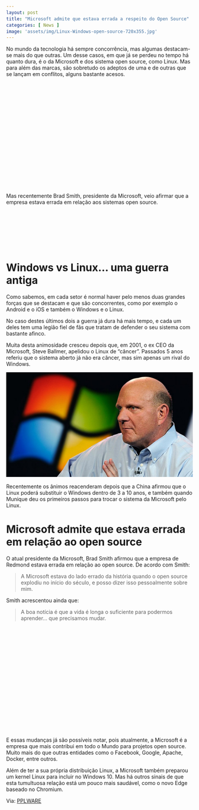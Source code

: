 ```yaml
---
layout: post
title: "Microsoft admite que estava errada a respeito do Open Source"
categories: [ News ]
image: 'assets/img/Linux-Windows-open-source-720x355.jpg'
---
```


No mundo da tecnologia há sempre concorrência, mas algumas destacam-se mais do que outras. Um desse casos, em que já se perdeu no tempo há quanto dura, é o da Microsoft e dos sistema open source, como Linux. Mas para além das marcas, são sobretudo os adeptos de uma e de outras que se lançam em conflitos, alguns bastante acesos.

<!-- QUADRADO -->
<script async src="//pagead2.googlesyndication.com/pagead/js/adsbygoogle.js"></script>
<ins class="adsbygoogle"
style="display:inline-block;width:336px;height:280px"
data-ad-client="ca-pub-2838251107855362"
data-ad-slot="5351066970"></ins>
<script>
(adsbygoogle = window.adsbygoogle || []).push({});
</script>

Mas recentemente Brad Smith, presidente da Microsoft, veio afirmar que a empresa estava errada em relação aos sistemas open source.

<!-- MINI ANÚNCIO -->
<script async src="//pagead2.googlesyndication.com/pagead/js/adsbygoogle.js"></script>
<!-- Games Root -->
<ins class="adsbygoogle"
style="display:inline-block;width:730px;height:95px"
data-ad-client="ca-pub-2838251107855362"
data-ad-slot="5351066970"></ins>
<script>
(adsbygoogle = window.adsbygoogle || []).push({});
</script>

# Windows vs Linux… uma guerra antiga

Como sabemos, em cada setor é normal haver pelo menos duas grandes forças que se destacam e que são concorrentes, como por exemplo o Android e o iOS e também o Windows e o Linux.

No caso destes últimos dois a guerra já dura há mais tempo, e cada um deles tem uma legião fiel de fãs que tratam de defender o seu sistema com bastante afinco.

<!-- RETANGULO LARGO 2 -->
<script async src="//pagead2.googlesyndication.com/pagead/js/adsbygoogle.js"></script>
<ins class="adsbygoogle"
style="display:block; text-align:center;"
data-ad-layout="in-article"
data-ad-format="fluid"
data-ad-client="ca-pub-2838251107855362"
data-ad-slot="8549252987"></ins>
<script>
(adsbygoogle = window.adsbygoogle || []).push({});
</script>

Muita desta animosidade cresceu depois que, em 2001, o ex CEO da Microsoft, Steve Ballmer, apelidou o Linux de “câncer”. Passados 5 anos referiu que o sistema aberto já não era câncer, mas sim apenas um rival do Windows.

![Steve Ballmer](/assets/img/Steve-Ballmer-720x403.jpg)

<!-- RETANGULO LARGO -->
<script async src="https://pagead2.googlesyndication.com/pagead/js/adsbygoogle.js"></script>
<!-- Informat -->
<ins class="adsbygoogle"
style="display:block"
data-ad-client="ca-pub-2838251107855362"
data-ad-slot="2327980059"
data-ad-format="auto"
data-full-width-responsive="true"></ins>
<script>
(adsbygoogle = window.adsbygoogle || []).push({});
</script>

Recentemente os ânimos reacenderam depois que a China afirmou que o Linux poderá substituir o Windows dentro de 3 a 10 anos, e também quando Munique deu os primeiros passos para trocar o sistema da Microsoft pelo Linux.

# Microsoft admite que estava errada em relação ao open source
O atual presidente da Microsoft, Brad Smith afirmou que a empresa de Redmond estava errada em relação ao open source. De acordo com Smith:
> A Microsoft estava do lado errado da história quando o open source explodiu no início do século, e posso dizer isso pessoalmente sobre mim.

Smith acrescentou ainda que:

> A boa notícia é que a vida é longa o suficiente para podermos aprender… que precisamos mudar.

<!-- QUADRADO -->
<script async src="//pagead2.googlesyndication.com/pagead/js/adsbygoogle.js"></script>
<ins class="adsbygoogle"
style="display:inline-block;width:336px;height:280px"
data-ad-client="ca-pub-2838251107855362"
data-ad-slot="5351066970"></ins>
<script>
(adsbygoogle = window.adsbygoogle || []).push({});
</script>

E essas mudanças já são possíveis notar, pois atualmente, a Microsoft é a empresa que mais contribui em todo o Mundo para projetos open source. Muito mais do que outras entidades como o Facebook, Google, Apache, Docker, entre outros.

Além de ter a sua própria distribuição Linux, a Microsoft também preparou um kernel Linux para incluir no Windows 10. Mas há outros sinais de que esta tumultuosa relação está um pouco mais saudável, como o novo Edge baseado no Chromium.

Via: [PPLWARE](https://pplware.sapo.pt/microsoft/microsoft-admite-que-estava-errada-acerca-do-open-source/)
